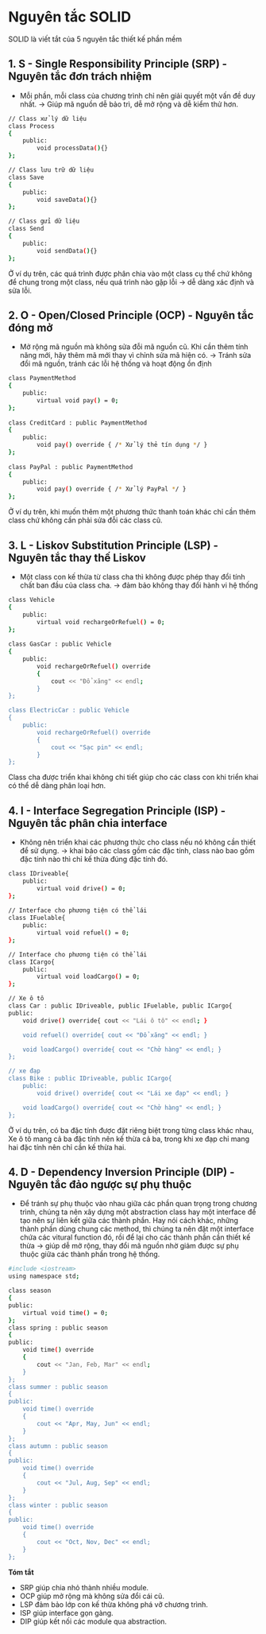 # Nguyên tắc SOLID
SOLID là viết tắt của 5 nguyên tắc thiết kế phần mềm
## 1. S - Single Responsibility Principle (SRP) - Nguyên tắc đơn trách nhiệm
+ Mỗi phần, mỗi class của chương trình chỉ nên giải quyết một vấn đề duy nhất. -> Giúp mã nguồn dễ bảo trì, dễ mở rộng và dễ kiểm thử hơn.
``` bash
// Class xử lý dữ liệu
class Process
{
    public:
        void processData(){}
};

// Class lưu trữ dữ liệu
class Save
{
    public:
        void saveData(){}
};

// Class gửi dữ liệu
class Send
{
    public:
        void sendData(){}
};
```
Ở ví dụ trên, các quá trình được phân chia vào một class cụ thể chứ không để chung trong một class, nếu quá trình nào gặp lỗi -> dễ dàng xác định và sửa lỗi.
## 2. O - Open/Closed Principle (OCP) - Nguyên tắc đóng mở
+ Mở rộng mã nguồn mà không sửa đỗi mã nguồn cũ. Khi cần thêm tính năng mới, hãy thêm mã mới thay vì chỉnh sửa mã hiện có. -> Tránh sửa đổi mã nguồn, tránh các lỗi hệ thống và hoạt động ổn định
``` bash
class PaymentMethod
{
    public:
        virtual void pay() = 0;
};
   
class CreditCard : public PaymentMethod
{
    public:
        void pay() override { /* Xử lý thẻ tín dụng */ }
};
   
class PayPal : public PaymentMethod
{
    public:
        void pay() override { /* Xử lý PayPal */ }
};
```
Ở ví dụ trên, khi muốn thêm một phương thức thanh toán khác chỉ cần thêm class chứ không cần phải sửa đỗi các class cũ.
## 3. L - Liskov Substitution Principle (LSP) - Nguyên tắc thay thế Liskov
+ Một class con kế thừa từ class cha thì không được phép thay đổi tính chất ban đầu của class cha. -> đảm bảo không thay đổi hành vi hệ thống
``` bash
class Vehicle
{
    public:
        virtual void rechargeOrRefuel() = 0;
};
   
class GasCar : public Vehicle
{
    public:
        void rechargeOrRefuel() override
        {
            cout << "Đổ xăng" << endl;
        }
};

class ElectricCar : public Vehicle
{
    public:
        void rechargeOrRefuel() override
        {
            cout << "Sạc pin" << endl;
        }
};
```
Class cha được triển khai không chi tiết giúp cho các class con khi triển khai có thể dễ dàng phân loại hơn.
## 4. I - Interface Segregation Principle (ISP) - Nguyên tắc phân chia interface
+ Không nên triển khai các phương thức cho class nếu nó không cần thiết để sử dụng. -> khai báo các class gồm các đặc tính, class nào bao gồm đặc tính nào thì chỉ kế thừa đúng đặc tính đó.
``` bash
class IDriveable{
    public:
        virtual void drive() = 0;
};
   
// Interface cho phương tiện có thể lái
class IFuelable{
    public:
        virtual void refuel() = 0;
};

// Interface cho phương tiện có thể lái
class ICargo{
    public:
        virtual void loadCargo() = 0;
};

// Xe ô tô
class Car : public IDriveable, public IFuelable, public ICargo{
public:
    void drive() override{ cout << "Lái ô tô" << endl; }

    void refuel() override{ cout << "Đổ xăng" << endl; }

    void loadCargo() override{ cout << "Chở hàng" << endl; }
};

// xe đạp
class Bike : public IDriveable, public ICargo{
    public:
        void drive() override{ cout << "Lái xe đạp" << endl; }

	void loadCargo() override{ cout << "Chở hàng" << endl; }
};
```
Ở ví dụ trên, có ba đặc tính được đặt riêng biệt trong từng class khác nhau, Xe ô tô mang cả ba đặc tính nên kế thừa cả ba, trong khi xe đạp chỉ mang hai đặc tính nên chỉ cần kế thừa hai. 
## 4. D - Dependency Inversion Principle (DIP) - Nguyên tắc đảo ngược sự phụ thuộc
+ Để tránh sự phụ thuộc vào nhau giữa các phần quan trọng trong chương trình, chúng ta nên xây dựng một abstraction class hay một interface để tạo nên sự liên kết giữa các thành phần. Hay nói cách khác, những thành phần dùng chung các method, thì chúng ta nên đặt một interface chứa các vitural function đó, rồi để lại cho các thành phần cần thiết kế thừa -> giúp dễ mở rộng, thay đổi mã nguồn nhờ giảm được sự phụ thuộc giữa các thành phần trong hệ thống.
``` bash
#include <iostream>
using namespace std;

class season
{
public:
    virtual void time() = 0;
};
class spring : public season
{
public:
    void time() override
    {
        cout << "Jan, Feb, Mar" << endl;
    }
};
class summer : public season
{
public:
    void time() override
    {
        cout << "Apr, May, Jun" << endl;
    }
};
class autumn : public season
{
public:
    void time() override
    {
        cout << "Jul, Aug, Sep" << endl;
    }
};
class winter : public season
{
public:
    void time() override
    {
        cout << "Oct, Nov, Dec" << endl;
    }
};
```
__Tóm tắt__
+ SRP giúp chia nhỏ thành nhiều module.
+ OCP giúp mở rộng mà không sửa đổi cái cũ.
+ LSP đảm bảo lớp con kế thừa không phá vỡ chương trình.
+ ISP giúp interface gọn gàng.
+ DIP giúp kết nối các module qua abstraction.




